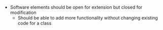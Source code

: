 - Software elements should be open for extension but closed for modification
	- Should be able to add more functionality without changing existing code for a class